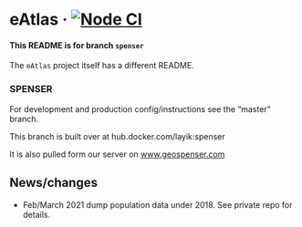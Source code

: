 
# eAtlas · [![Node CI](https://github.com/layik/eAtlas/workflows/Node%20CI/badge.svg?branch=master)](https://github.com/layik/eAtlas/actions?query=workflow%3A%22Node+CI%22)

#### This README is for branch `spenser`

The `eAtlas` project itself has a different README.

### SPENSER

For development and production config/instructions see the “master”
branch.

This branch is built over at hub.docker.com/layik:spenser

It is also pulled form our server on www.geospenser.com

## News/changes

  - Feb/March 2021 dump population data under 2018. See private repo for
    details.
